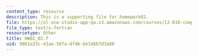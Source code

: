 ```yaml
---
content_type: resource
description: This is a supporting file for homework02.
file: https://ol-ocw-studio-app-qa.s3.amazonaws.com/courses/12-010-computational-methods-of-scientific-programming-fall-2011/90b1a33c41ae567adfdbbe146b7d3a80_HW02_02.f
file_type: text/x-fortran
resourcetype: Other
title: HW02_02.f
uid: 90b1a33c-41ae-567a-dfdb-be146b7d3a80
---
```

